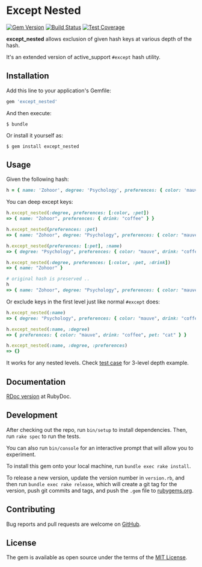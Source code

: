 # Except Nested
[![Gem Version](https://badge.fury.io/rb/except_nested.svg)](https://rubygems.org/gems/except_nested)
[![Build Status](https://travis-ci.org/abarrak/except_nested.svg?branch=master)](https://travis-ci.org/abarrak/except_nested)
[![Test Coverage](https://codeclimate.com/github/abarrak/except_nested/badges/coverage.svg)](https://codeclimate.com/github/abarrak/except_nested/coverage)

**except_nested** allows exclusion of given hash keys at various depth of the hash.

It's an extended version of active_support `#except` hash utility.

## Installation

Add this line to your application's Gemfile:

```ruby
gem 'except_nested'
```

And then execute:

```shell
$ bundle
```

Or install it yourself as:

```shell
$ gem install except_nested
```

## Usage
Given the following hash:

```ruby
h = { name: 'Zohoor', degree: 'Psychology', preferences: { color: 'mauve', drink: 'coffee', pet: 'cat' } }
```

You can deep except keys:

```ruby
h.except_nested(:degree, preferences: [:color, :pet])
=> { name: "Zohoor", preferences: { drink: "coffee" } }

h.except_nested(preferences: :pet)
=> { name: "Zohoor", degree: "Psychology", preferences: { color: "mauve", drink: "coffee" } }

h.except_nested(preferences: [:pet], :name)
=> { degree: "Psychology", preferences: { color: "mauve", drink: "coffee" } }

h.except_nested(:degree, preferences: [:color, :pet, :drink])
=> { name: "Zohoor" }

# original hash is preserved ..
h
=> { name: "Zohoor", degree: "Psychology", preferences: { color: "mauve", drink: "coffee", pet: "cat" } }
```

Or exclude keys in the first level just like normal `#except` does:

```ruby
h.except_nested(:name)
=> { degree: "Psychology", preferences: { color: "mauve", drink: "coffee", pet: "cat" } }

h.except_nested(:name, :degree)
=> { preferences: { color: "mauve", drink: "coffee", pet: "cat" } }

h.except_nested(:name, :degree, :preferences)
=> {}
```

It works for any nested levels. Check [test case](https://github.com/abarrak/except_nested/blob/master/spec/except_nested_spec.rb#L87-L105) for 3-level depth example.

## Documentation

[RDoc version](http://www.rubydoc.info/gems/except_nested) at RubyDoc.

## Development

After checking out the repo, run `bin/setup` to install dependencies. Then, run `rake spec` to run the tests. 

You can also run `bin/console` for an interactive prompt that will allow you to experiment.

To install this gem onto your local machine, run `bundle exec rake install`. 

To release a new version, update the version number in `version.rb`, and then run `bundle exec rake release`, which will create a git tag for the version, push git commits and tags, and push the `.gem` file to [rubygems.org](https://rubygems.org).

## Contributing

Bug reports and pull requests are welcome on [GitHub](https://github.com/abarrak/except_nested).

## License

The gem is available as open source under the terms of the [MIT License](http://opensource.org/licenses/MIT).
